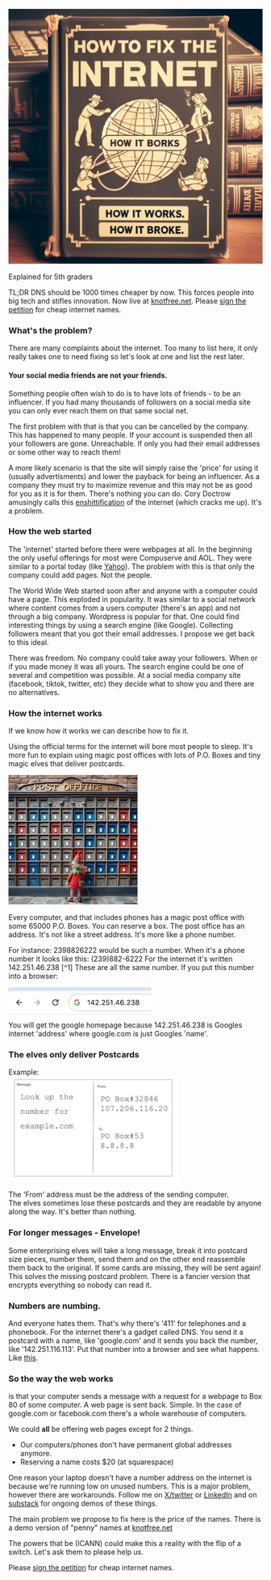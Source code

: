 
![Old fashioned book cover saying "How to fix the internet. How it works. How it broke."](/images/HowToFix.png)
 
Explained for 5th graders
 

TL;DR DNS should be 1000 times cheaper by now. This forces people into big tech and stifles innovation. Now live at [knotfree.net](https://knotfree.net). Please [sign the petition](https://chng.it/YMmpHyjYwQ) for cheap internet names.

### What's the problem?
There are many complaints about the internet. Too many to list here, it only really takes one to need fixing so let's look at one and list the rest later.

#### Your social media friends are not your friends. 
Something people often wish to do is to have lots of friends - to be an influencer. If you had many thousands of followers on a social media site you can only ever reach them on that same social net. 

The first problem with that is that you can be cancelled by the company. This has happened to many people. If your account is suspended then all your followers are gone. Unreachable. If only you had their email addresses or some other way to reach them!

A more likely scenario is that the site will simply raise the 'price' for using it (usually advertisments) and lower the payback for being an influencer. As a company they must try to maximize revenue and this may not be as good for you as it is for them. There's nothing you can do. Cory Doctrow amusingly calls this [enshittification](https://pluralistic.net/2023/01/21/potemkin-ai/#hey-guys) of the internet (which cracks me up). It's a problem.

### How the web started

The 'internet' started before there were webpages at all. In the beginning the only useful offerings for most were Compuserve and AOL. They were similar to a portal today (like [Yahoo](https://yahoo.com)). The problem with this is that only the company could add pages. Not the people.

The World Wide Web started soon after and anyone with a computer could have a page. This exploded in popularity. It was similar to a social network where content comes from a users computer (there's an app) and not through a big company. Wordpress is popular for that. One could find interesting things by using a search engine (like Google). Collecting followers meant that you got their email addresses. I propose we get back to this ideal.

There was freedom. No company could take away your followers. When or if you made money it was all yours. The search engine could be one of several and competition was possible. At a social media company site (facebook, tiktok, twitter, etc) they decide what to show you and there are no alternatives.

### How the internet works

If we know how it works we can describe how to fix it.

Using the official terms for the internet will bore most people to sleep. It's more fun to explain using magic post offices with lots of P.O. Boxes and tiny magic elves that deliver postcards.

![A wall of post office boxes with a very tiny magic elf](/images/ElfBoxes1.jpeg)

Every computer, and that includes phones has a magic post office with some 65000 P.O. Boxes. You can reserve a box. The post office has an address. It's not like a street address. It's more like a phone number.

For instance: 2398826222 would be such a number. When it's a phone number it looks like this: (239)882-6222  For the internet it's written 142.251.46.238 [^1] These are all the same number. If you put this number into a browser:

![google](/images/ip-of-google.png)  
You will get the google homepage because 142.251.46.238 is Googles internet 'address' where google.com is just Googles 'name'.
 
### The elves only deliver Postcards
Example:   
 ![example postcard](/images/Postcard-dns.jpg)

The 'From' address must be the address of the sending computer.   
The elves sometimes lose these postcards and they are readable by anyone along the way. It's better than nothing. 

### For longer messages - Envelope!
Some enterprising elves will take a long message, break it into postcard size pieces, number them, send them and on the other end reassemble them back to the original. If some cards are missing, they will be sent again! This solves the missing postcard problem. There is a fancier version that encrypts everything so nobody can read it.

### Numbers are numbing. 

And everyone hates them. That's why there's '411' for telephones and a phonebook. 
For the internet there's a gadget called DNS. You send it a postcard with a name, like 'google.com' and it sends you back the number, like '142.251.116.113'. Put that number into a browser and see what happens. Like [this](http://142.251.116.113).

### So the way the web works 

is that your computer sends a message with a request for a webpage to Box 80 of some computer. A web page is sent back. Simple. 
In the case of google.com or facebook.com there's a whole warehouse of computers. 

We could **all** be offering web pages except for 2 things. 

- Our computers/phones don't have permanent global addresses anymore.
- Reserving a name costs $20 (at squarespace)

One reason your laptop doesn't have a number address on the internet is because we're running low on unused numbers. This is a major problem, however there are workarounds. Follow me on [X/twitter](https://x.com/alan_t_wootton) or [LinkedIn](https://www.linkedin.com/in/awootton/) and on [substack](https://wootton.substack.com/) for ongoing demos of these things.

The main problem we propose to fix here is the price of the names. There is a demo version of "penny" names at [knotfree.net](https://knotfree.net) 

The powers that be (ICANN) could make this a reality with the flip of a switch. Let's ask them to please help us.

Please [sign the petition](https://chng.it/YMmpHyjYwQ) for cheap internet names.


<!-- 

[^1]: https://www.ipaddressguide.com/ip will convert from number to internet address. 
 and elf :joy: ok

142.251.46.238

see:  https://pluralistic.net/2023/01/21/potemkin-ai/#hey-guys

disdisenshittified:
https://doctorow.medium.com/https-commons-wikimedia-org-wiki-file-hal9000-svg-2c39e01158eb

https://cogdogblog.com/2024/01/de-enshittification-recipes/


 -->
